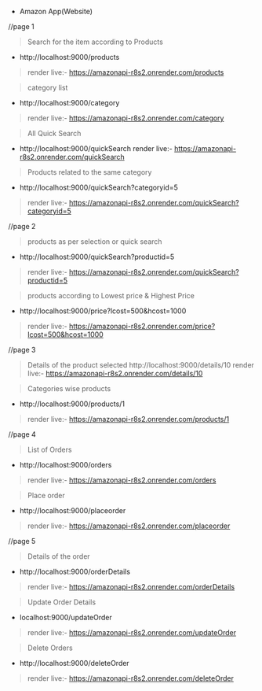* Amazon App(Website)

//page 1
>Search for the item according to Products
* http://localhost:9000/products
> render live:- https://amazonapi-r8s2.onrender.com/products

>category list
* http://localhost:9000/category
> render live:- https://amazonapi-r8s2.onrender.com/category

>All Quick Search
* http://localhost:9000/quickSearch
 render live:- https://amazonapi-r8s2.onrender.com/quickSearch

>Products related to the same category
* http://localhost:9000/quickSearch?categoryid=5
> render live:- https://amazonapi-r8s2.onrender.com/quickSearch?categoryid=5


//page 2
> products as per selection or quick search
* http://localhost:9000/quickSearch?productid=5
> render live:- https://amazonapi-r8s2.onrender.com/quickSearch?productid=5

>products according to Lowest price & Highest Price
* http://localhost:9000/price?lcost=500&hcost=1000
> render live:- https://amazonapi-r8s2.onrender.com/price?lcost=500&hcost=1000


//page 3
>Details of the product selected
http://localhost:9000/details/10
> render live:- https://amazonapi-r8s2.onrender.com/details/10

>Categories wise products
* http://localhost:9000/products/1
> render live:- https://amazonapi-r8s2.onrender.com/products/1


//page 4
>List of Orders
* http://localhost:9000/orders
> render live:- https://amazonapi-r8s2.onrender.com/orders

>Place order
* http://localhost:9000/placeorder
> render live:- https://amazonapi-r8s2.onrender.com/placeorder

//page 5
>Details of the order
* http://localhost:9000/orderDetails
> render live:- https://amazonapi-r8s2.onrender.com/orderDetails

>Update Order Details
* localhost:9000/updateOrder
> render live:- https://amazonapi-r8s2.onrender.com/updateOrder

>Delete Orders
* http://localhost:9000/deleteOrder
> render live:- https://amazonapi-r8s2.onrender.com/deleteOrder




